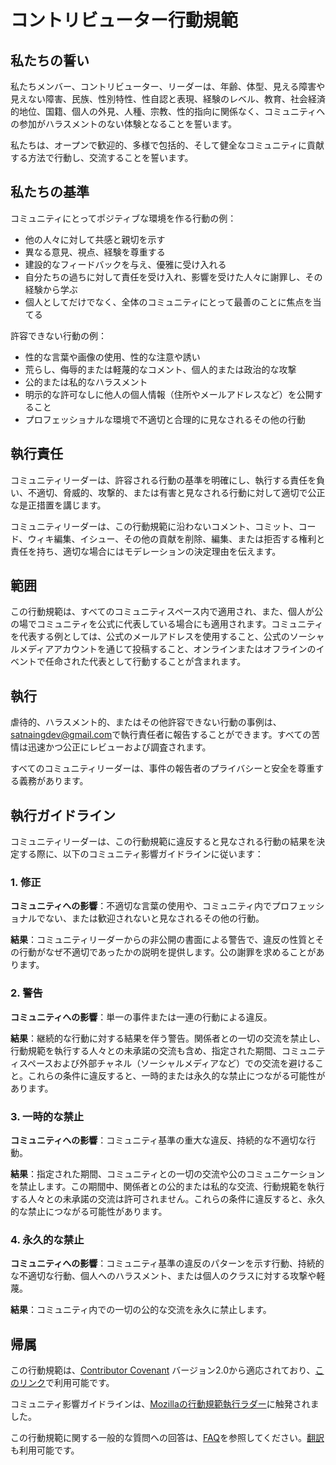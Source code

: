 # コントリビューター行動規範

## 私たちの誓い

私たちメンバー、コントリビューター、リーダーは、年齢、体型、見える障害や見えない障害、民族、性別特性、性自認と表現、経験のレベル、教育、社会経済的地位、国籍、個人の外見、人種、宗教、性的指向に関係なく、コミュニティへの参加がハラスメントのない体験となることを誓います。

私たちは、オープンで歓迎的、多様で包括的、そして健全なコミュニティに貢献する方法で行動し、交流することを誓います。

## 私たちの基準

コミュニティにとってポジティブな環境を作る行動の例：

- 他の人々に対して共感と親切を示す
- 異なる意見、視点、経験を尊重する
- 建設的なフィードバックを与え、優雅に受け入れる
- 自分たちの過ちに対して責任を受け入れ、影響を受けた人々に謝罪し、その経験から学ぶ
- 個人としてだけでなく、全体のコミュニティにとって最善のことに焦点を当てる

許容できない行動の例：

- 性的な言葉や画像の使用、性的な注意や誘い
- 荒らし、侮辱的または軽蔑的なコメント、個人的または政治的な攻撃
- 公的または私的なハラスメント
- 明示的な許可なしに他人の個人情報（住所やメールアドレスなど）を公開すること
- プロフェッショナルな環境で不適切と合理的に見なされるその他の行動

## 執行責任

コミュニティリーダーは、許容される行動の基準を明確にし、執行する責任を負い、不適切、脅威的、攻撃的、または有害と見なされる行動に対して適切で公正な是正措置を講じます。

コミュニティリーダーは、この行動規範に沿わないコメント、コミット、コード、ウィキ編集、イシュー、その他の貢献を削除、編集、または拒否する権利と責任を持ち、適切な場合にはモデレーションの決定理由を伝えます。

## 範囲

この行動規範は、すべてのコミュニティスペース内で適用され、また、個人が公の場でコミュニティを公式に代表している場合にも適用されます。コミュニティを代表する例としては、公式のメールアドレスを使用すること、公式のソーシャルメディアアカウントを通じて投稿すること、オンラインまたはオフラインのイベントで任命された代表として行動することが含まれます。

## 執行

虐待的、ハラスメント的、またはその他許容できない行動の事例は、[satnaingdev@gmail.com](mailto:satnaingdev@gmail.com)で執行責任者に報告することができます。すべての苦情は迅速かつ公正にレビューおよび調査されます。

すべてのコミュニティリーダーは、事件の報告者のプライバシーと安全を尊重する義務があります。

## 執行ガイドライン

コミュニティリーダーは、この行動規範に違反すると見なされる行動の結果を決定する際に、以下のコミュニティ影響ガイドラインに従います：

### 1. 修正

**コミュニティへの影響**：不適切な言葉の使用や、コミュニティ内でプロフェッショナルでない、または歓迎されないと見なされるその他の行動。

**結果**：コミュニティリーダーからの非公開の書面による警告で、違反の性質とその行動がなぜ不適切であったかの説明を提供します。公の謝罪を求めることがあります。

### 2. 警告

**コミュニティへの影響**：単一の事件または一連の行動による違反。

**結果**：継続的な行動に対する結果を伴う警告。関係者との一切の交流を禁止し、行動規範を執行する人々との未承諾の交流も含め、指定された期間、コミュニティスペースおよび外部チャネル（ソーシャルメディアなど）での交流を避けること。これらの条件に違反すると、一時的または永久的な禁止につながる可能性があります。

### 3. 一時的な禁止

**コミュニティへの影響**：コミュニティ基準の重大な違反、持続的な不適切な行動。

**結果**：指定された期間、コミュニティとの一切の交流や公のコミュニケーションを禁止します。この期間中、関係者との公的または私的な交流、行動規範を執行する人々との未承諾の交流は許可されません。これらの条件に違反すると、永久的な禁止につながる可能性があります。

### 4. 永久的な禁止

**コミュニティへの影響**：コミュニティ基準の違反のパターンを示す行動、持続的な不適切な行動、個人へのハラスメント、または個人のクラスに対する攻撃や軽蔑。

**結果**：コミュニティ内での一切の公的な交流を永久に禁止します。

## 帰属

この行動規範は、[Contributor Covenant][homepage] バージョン2.0から適応されており、[このリンク](https://www.contributor-covenant.org/version/2/0/code_of_conduct.html)で利用可能です。

コミュニティ影響ガイドラインは、[Mozillaの行動規範執行ラダー](https://github.com/mozilla/diversity)に触発されました。

[homepage]: https://www.contributor-covenant.org

この行動規範に関する一般的な質問への回答は、[FAQ](https://www.contributor-covenant.org/faq)を参照してください。[翻訳](https://www.contributor-covenant.org/translations)も利用可能です。
